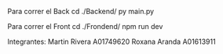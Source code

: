 Para correr el Back
    cd ./Backend/
    py main.py


Para correr el Front
    cd ./Frondend/
    npm run dev


Integrantes:
 Martin Rivera A01749620
 Roxana Aranda A01613911
